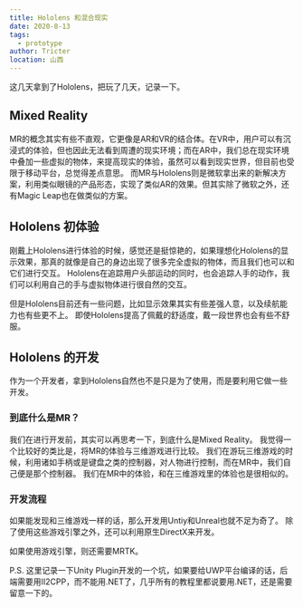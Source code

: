 ```yaml
---
title: Hololens 和混合现实
date: 2020-8-13
tags: 
  - prototype
author: Tricter
location: 山西
---
```


这几天拿到了Hololens，把玩了几天，记录一下。

## Mixed Reality
MR的概念其实有些不直观，它更像是AR和VR的结合体。在VR中，用户可以有沉浸式的体验，但也因此无法看到周遭的现实环境；而在AR中，我们总在现实环境中叠加一些虚拟的物体，来提高现实的体验，虽然可以看到现实世界，但目前也受限于移动平台，总觉得差点意思。
而MR与Hololens则是微软拿出来的新解决方案，利用类似眼镜的产品形态，实现了类似AR的效果。但其实除了微软之外，还有Magic Leap也在做类似的方案。

## Hololens 初体验

刚戴上Hololens进行体验的时候，感觉还是挺惊艳的，如果理想化Hololens的显示效果，那真的就像是自己的身边出现了很多完全虚拟的物体，而且我们也可以和它们进行交互。
Hololens在追踪用户头部运动的同时，也会追踪人手的动作，我们可以利用自己的手与虚拟物体进行很自然的交互。

但是Hololens目前还有一些问题，比如显示效果其实有些差强人意，以及续航能力也有些更不上。
即使Hololens提高了佩戴的舒适度，戴一段世界也会有些不舒服。

## Hololens 的开发

作为一个开发者，拿到Hololens自然也不是只是为了使用，而是要利用它做一些开发。

### 到底什么是MR？

我们在进行开发前，其实可以再思考一下，到底什么是Mixed Reality。
我觉得一个比较好的类比是，将MR的体验与三维游戏进行比较。
我们在游玩三维游戏的时候，利用诸如手柄或是键盘之类的控制器，对人物进行控制，而在MR中，我们自己便是那个控制器。
我们在MR中的体验，和在三维游戏里的体验也是很相似的。

### 开发流程

如果能发现和三维游戏一样的话，那么开发用Untiy和Unreal也就不足为奇了。
除了使用这些游戏引擎之外，还可以利用原生DirectX来开发。

如果使用游戏引擎，则还需要MRTK。


P.S. 这里记录一下Unity Plugin开发的一个坑，如果要给UWP平台编译的话，后端需要用II2CPP，而不能用.NET了，几乎所有的教程里都说要用.NET，还是需要留意一下的。